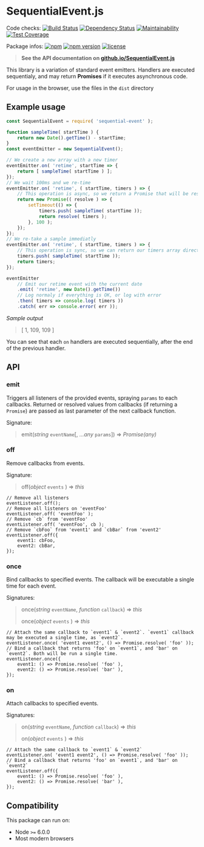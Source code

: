 # SequentialEvent.js

Code checks:
[![Build Status](https://travis-ci.org/GerkinDev/SequentialEvent.js.svg?branch=master)](https://travis-ci.org/GerkinDev/SequentialEvent.js)
[![Dependency Status](https://gemnasium.com/badges/github.com/GerkinDev/SequentialEvent.js.svg)](https://gemnasium.com/github.com/GerkinDev/SequentialEvent.js)
[![Maintainability](https://api.codeclimate.com/v1/badges/ea9a91bf0396e7eab39d/maintainability)](https://codeclimate.com/github/GerkinDev/SequentialEvent.js/maintainability)
[![Test Coverage](https://api.codeclimate.com/v1/badges/ea9a91bf0396e7eab39d/test_coverage)](https://codeclimate.com/github/GerkinDev/SequentialEvent.js/test_coverage)

Package infos:
[![npm](https://img.shields.io/npm/dm/sequential-event.svg)](https://npmjs.org/package/sequential-event)
[![npm version](https://badge.fury.io/js/sequential-event.svg)](https://badge.fury.io/js/sequential-event)
[![license](https://img.shields.io/github/license/GerkinDev/SequentialEvent.js.svg)](https://github.com/GerkinDev/SequentialEvent.js)

> **See the API documentation on [github.io/SequentialEvent.js](https://gerkindev.github.io/SequentialEvent.js/)**

This library is a variation of standard event emitters. Handlers are executed sequentialy, and may return **Promises** if it executes asynchronous code.

For usage in the browser, use the files in the `dist` directory

## Example usage

```javascript
const SequentialEvent = require( 'sequential-event' );

function sampleTime( startTime ) {
	return new Date().getTime() - startTime;
}
const eventEmitter = new SequentialEvent();

// We create a new array with a new timer
eventEmitter.on( 'retime', startTime => {
	return [ sampleTime( startTime ) ];
});
// We wait 100ms and we re-time
eventEmitter.on( 'retime', ( startTime, timers ) => {
	// This operation is async, so we return a Promise that will be resolved with the timers array
	return new Promise(( resolve ) => {
		setTimeout(() => {
			timers.push( sampleTime( startTime ));
			return resolve( timers );
		}, 100 );
	});
});
// We re-take a sample immediatly
eventEmitter.on( 'retime', ( startTime, timers ) => {
	// This operation is sync, so we can return our timers array directly
	timers.push( sampleTime( startTime ));
	return timers;
});

eventEmitter
	// Emit our retime event with the current date
	.emit( 'retime', new Date().getTime())
	// Log normaly if everything is OK, or log with error
	.then( timers => console.log( timers ))
	.catch( err => console.error( err ));
```

*Sample output*

> [ 1, 109, 109 ]

You can see that each `on` handlers are executed sequentially, after the end of the previous handler.

## API

### emit

Triggers all listeners of the provided events, spraying `params` to each callbacks. Returned or resolved values from callbacks (if returning a `Promise`) are passed as last parameter of the next callback function.

Signature:

> emit(*string* `eventName`[, *...any* `params`]) => *Promise(any)*

### off

Remove callbacks from events.

Signature:

> off(*object* `events` ) => *this*

```
// Remove all listeners
eventListener.off();
// Remove all listeners on 'eventFoo'
eventListener.off( 'eventFoo' );
// Remove `cb` from 'eventFoo'
eventListener.off( 'eventFoo', cb );
// Remove `cbFoo` from 'event1' and `cbBar` from 'event2'
eventListener.off({
	event1: cbFoo,
	event2: cbBar,
});
```

### once

Bind callbacks to specified events. The callback will be executable a single time for each event.

Signatures:

> once(*string* `eventName`, *function* `callback`) => *this*
>
> once(*object* `events` ) => *this*

```
// Attach the same callback to `event1` & `event2`. `event1` callback may be executed a single time, as `event2`.
eventListener.once( 'event1 event2', () => Promise.resolve( 'foo' ));
// Bind a callback that returns 'foo' on `event1`, and 'bar' on `event2`. Both will be run a single time.
eventListener.once({
	event1: () => Promise.resolve( 'foo' ),
	event2: () => Promise.resolve( 'bar' ),
});
```

### on

Attach callbacks to specified events.

Signatures:

> on(*string* `eventName`, *function* `callback`) => *this*
>
> on(*object* `events` ) => *this*

```
// Attach the same callback to `event1` & `event2`
eventListener.on( 'event1 event2', () => Promise.resolve( 'foo' ));
// Bind a callback that returns 'foo' on `event1`, and 'bar' on `event2`
eventListener.off({
	event1: () => Promise.resolve( 'foo' ),
	event2: () => Promise.resolve( 'bar' ),
});
```

## Compatibility

This package can run on:
* Node `>=` 6.0.0
* Most modern browsers
